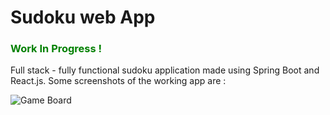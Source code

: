 # Sudoku web App

<h3 style="color: green">Work In Progress !</h3>

<p>Full stack - fully functional sudoku application made using Spring Boot and React.js. Some screenshots of the working app are :</p>

![Game Board](/sudoku2/public/screens/sudoku_sc_1.png?raw=true "Game Board")
